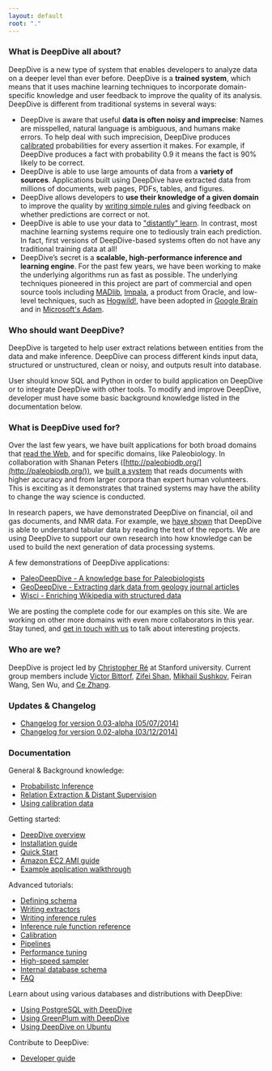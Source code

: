 ```yaml
---
layout: default
root: "."
---
```


### What is DeepDive all about?

DeepDive is a new type of system that enables developers to analyze data on a deeper level than ever before. DeepDive is a **trained system**, which means that it uses machine learning techniques to incorporate domain-specific knowledge and user feedback to improve the quality of its analysis. DeepDive is different from traditional systems in several ways:

- DeepDive is aware that useful **data is often noisy and imprecise**: Names are misspelled, natural language is ambiguous, and humans make errors. To help deal with such imprecision, DeepDive produces [calibrated](doc/general/calibration.html) probabilities for every assertion it makes. For example, if DeepDive produces a fact with probability 0.9 it means the fact is 90% likely to be correct. 
- DeepDive is able to use large amounts of data from a **variety of sources**. Applications built using DeepDive have extracted data from millions of documents, web pages, PDFs, tables, and figures.
- DeepDive allows developers to **use their knowledge of a given domain** to improve the quality by [writing simple rules](doc/inference_rules.html) and giving feedback on whether predictions are correct or not.
- DeepDive is able to use your data to ["distantly" learn](doc/general/relation_extraction.html). In contrast, most machine learning systems require one to tediously train each prediction. In fact, first versions of DeepDive-based systems often do not have any traditional training data at all!
- DeepDive’s secret is a **scalable, high-performance inference and learning engine**. For the past few years, we have been working to make the underlying algorithms run as fast as possible. The underlying techniques pioneered in this project are part of commercial and open source tools including [MADlib](http://madlib.net/), [Impala](http://www.cloudera.com/content/cloudera/en/products-and-services/cdh/impala.html), a product from Oracle, and low-level techniques, such as [Hogwild!](http://www.eecs.berkeley.edu/~brecht/papers/hogwildTR.pdf), have been adopted in [Google Brain](http://static.googleusercontent.com/media/research.google.com/en/us/archive/unsupervised_icml2012.pdf) and in [Microsoft's Adam](http://www.wired.com/2014/07/microsoft-adam/).

### Who should want DeepDive?

DeepDive is targeted to help user extract relations between entities from the data and make inference. DeepDive can process different kinds input data, structured or unstructured, clean or noisy, and outputs result into database.

User should know SQL and Python in order to build application on DeepDive or to integrate DeepDive with other tools. To modify and improve DeepDive, developer must have some basic background knowledge listed in the documentation below. 

### What is DeepDive used for?

Over the last few years, we have built applications for both broad domains that [read the Web](https://www.youtube.com/watch?v=Q1IpE9_pBu4), and for specific domains, like Paleobiology. In collaboration with Shanan Peters ([http://paleobiodb.org/](http://paleobiodb.org/)), we [built a system](https://www.youtube.com/watch?v=Cj2-dQ2nwoY) that reads documents with higher accuracy and from larger corpora than expert human volunteers. This is exciting as it demonstrates that trained systems may have the ability to change the way science is conducted. 

In research papers, we have demonstrated DeepDive on financial, oil and gas documents, and NMR data. For example, we [have shown](http://cs.stanford.edu/people/chrismre/papers/jointable-acl.pdf) that DeepDive is able to understand tabular data by reading the text of the reports. We are using DeepDive to support our own research into how knowledge can be used to build the next generation of data processing systems.

A few demonstrations of DeepDive applications:

- [PaleoDeepDive - A knowledge base for Paleobiologists](https://www.youtube.com/watch?v=Cj2-dQ2nwoY)
- [GeoDeepDive - Extracting dark data from geology journal articles](https://www.youtube.com/watch?v=X8uhs28O3eA)
- [Wisci - Enriching Wikipedia with structured data](https://www.youtube.com/watch?v=Q1IpE9_pBu4)

We are posting the complete code for our examples on this site. We are working on other more domains with even more collaborators in this year. Stay tuned, and [get in touch with us](mailto:contact.hazy@gmail.com) to talk about interesting projects.

### Who are we?

DeepDive is project led by [Christopher Ré](http://cs.stanford.edu/people/chrismre/) at Stanford university. Current group members include [Victor Bittorf](http://pages.cs.wisc.edu/~bittorf/),  [Zifei Shan](http://www.zifeishan.org/), [Mikhail Sushkov](https://www.linkedin.com/pub/mikhail-sushkov/26/638/537), Feiran Wang, Sen Wu, and [Ce Zhang](http://pages.cs.wisc.edu/~czhang/).

### Updates & Changelog 

- [Changelog for version 0.03-alpha (05/07/2014)](doc/changelog/0.03-alpha.html)
- [Changelog for version 0.02-alpha (03/12/2014)](doc/changelog/0.02-alpha.html)

<a id="documentation" href="#"> </a>

### Documentation

General & Background knowledge:

- [Probabilistc Inference](doc/general/inference.html)
- [Relation Extraction & Distant Supervision](doc/general/relation_extraction.html)
- [Using calibration data](doc/general/calibration.html)

<!-- - [Generating negative examples (Coming soon)](doc/general/generating_negative_examples.html) -->

Getting started:

- [DeepDive overview](doc/overview.html)
- [Installation guide](doc/installation.html)
- [Quick Start](doc/quick_start.html)
- [Amazon EC2 AMI guide](doc/ec2.html)
- [Example application walkthrough](doc/walkthrough.html)

Advanced tutorials:

- [Defining schema](doc/schema.html)
- [Writing extractors](doc/extractors.html)
- [Writing inference rules](doc/inference_rules.html)
- [Inference rule function reference](doc/inference_rule_functions.html)
- [Calibration](doc/calibration.html)
- [Pipelines](doc/pipelines.html)
- [Performance tuning](doc/performance.html)
- [High-speed sampler](doc/sampler.html)
- [Internal database schema](doc/reserved_tables.html)
- [FAQ](doc/faq.html)

Learn about using various databases and distributions with DeepDive:

- [Using PostgreSQL with DeepDive](doc/postgresql.html)
- [Using GreenPlum with DeepDive](doc/greenplum.html)
- [Using DeepDive on Ubuntu](doc/ubuntu.html)

Contribute to DeepDive:

- [Developer guide](doc/developer.html)
